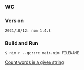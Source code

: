 ## wc
### Version
```
2021/10/12: nim 1.4.8
```
### Build and Run
```
$ nim r --gc:orc main.nim FILENAME
```
[Count words in a given string](https://www.geeksforgeeks.org/count-words-in-a-given-string/)
